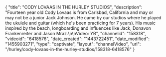 {
    "title": "CODY LOVAAS IN THE HURLEY STUDIOS",
    "description": "Fourteen year old Cody Lovaas is from Carlsbad, California and may or may not be a junior Jack Johnson. He came by our studios where he played the ukulele and guitar (which he's been practicing for 7 years). His music inspired by the beach, longboarding and influences like Jack, Donavon Frankenreiter and Jason Mraz.\n\nVideo: YB",
    "channelid": "158318",
    "videoid": "6418576",
    "date_created": "1443722451",
    "date_modified": "1455903271",
    "type": "captivate",
    "layout": "channelVideo",
    "url": "\/hurley\/cody-lovaas-in-the-hurley-studios\/158318-6418576"
}